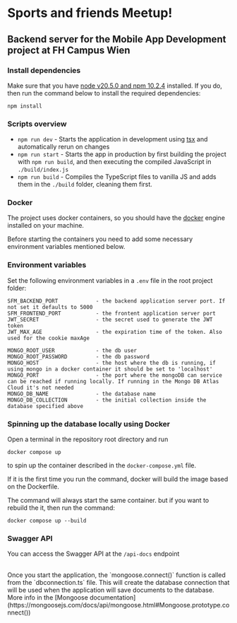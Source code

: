 #  Sports and friends Meetup!
## Backend server for the Mobile App Development project at FH Campus Wien


### Install dependencies

Make sure that you have [node v20.5.0 and npm 10.2.4](https://nodejs.org/en/download) installed. 
If you do, then run the command below to install the required dependencies:
```
npm install
```

### Scripts overview

- `npm run dev` - Starts the application in development using [tsx](https://github.com/privatenumber/tsx) and automatically rerun on changes
- `npm run start` - Starts the app in production by first building the project with `npm run build`, and then executing the compiled JavaScript in `./build/index.js`
- `npm run build` - Compiles the TypeScript files to vanilla JS and adds them in the `./build` folder, cleaning them first.


### Docker
The project uses docker containers, so you should have the [docker](https://www.docker.com/) engine installed on your machine.<br>

Before starting the containers you need to add some necessary environment variables mentioned below.

### Environment variables
Set the following environment variables in a `.env` file in the root project folder:
```
SFM_BACKEND_PORT            - the backend application server port. If not set it defaults to 5000
SFM_FRONTEND_PORT           - the frontent application server port
JWT_SECRET                  - the secret used to generate the JWT token
JWT_MAX_AGE                 - the expiration time of the token. Also used for the cookie maxAge

MONGO_ROOT_USER             - the db user
MONGO_ROOT_PASSWORD         - the db password
MONGO_HOST                  - the host where the db is running, if using mongo in a docker container it should be set to 'localhost'
MONGO_PORT                  - the port where the mongoDB can service can be reached if running locally. If running in the Mongo DB Atlas Cloud it's not needed
MONGO_DB_NAME               - the database name
MONGO_DB_COLLECTION         - the initial collection inside the database specified above

```
### Spinning up the database locally using Docker
Open a terminal in the repository root directory and run 
```
docker compose up
``` 
to spin up the container described in the `docker-compose.yml` file. 

If it is the first time you run the command, docker will build the image based on the Dockerfile. 

The command will always start the same container. but if you want to rebuild the it, then run the command:
```
docker compose up --build
```

### Swagger API

You can access the Swagger API at the `/api-docs` endpoint

<br>
Once you start the application, the `mongoose.connect()` function is called from the `dbconnection.ts` file. This will create the database connection that will be used when the application will save documents to the database. More info in the [Mongoose documentation](https://mongoosejs.com/docs/api/mongoose.html#Mongoose.prototype.connect())
